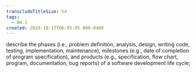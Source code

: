 ```yaml
---
transcludeTitleSize: h4
tags:
  - B4.1
created: 2024-10-17T06:55:05.000-0400
---
```

describe the phases (i.e., problem definition, analysis, design, writing code, testing, implementation, maintenance), milestones (e.g., date of completion of program specification), and products (e.g., specification, flow chart, program, documentation, bug reports) of a software development life cycle;